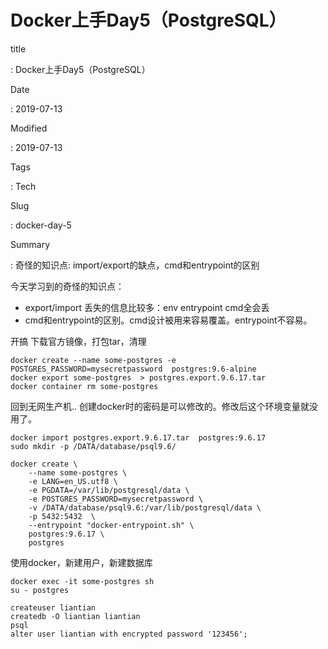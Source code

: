 # Docker上手Day5（PostgreSQL）

title

:   Docker上手Day5（PostgreSQL）

Date

:   2019-07-13

Modified

:   2019-07-13

Tags

:   Tech

Slug

:   docker-day-5

Summary

:   奇怪的知识点: import/export的缺点，cmd和entrypoint的区别

今天学习到的奇怪的知识点：

-   export/import 丢失的信息比较多：env entrypoint cmd全会丢
-   cmd和entrypoint的区别。cmd设计被用来容易覆盖。entrypoint不容易。

开搞 下载官方镜像，打包tar，清理

    docker create --name some-postgres -e POSTGRES_PASSWORD=mysecretpassword  postgres:9.6-alpine
    docker export some-postgres  > postgres.export.9.6.17.tar
    docker container rm some-postgres

回到无网生产机..
创建docker时的密码是可以修改的。修改后这个环境变量就没用了。

    docker import postgres.export.9.6.17.tar  postgres:9.6.17
    sudo mkdir -p /DATA/database/psql9.6/

    docker create \
        --name some-postgres \
        -e LANG=en_US.utf8 \
        -e PGDATA=/var/lib/postgresql/data \
        -e POSTGRES_PASSWORD=mysecretpassword \
        -v /DATA/database/psql9.6:/var/lib/postgresql/data \
        -p 5432:5432  \
        --entrypoint "docker-entrypoint.sh" \
        postgres:9.6.17 \
        postgres

使用docker，新建用户，新建数据库

    docker exec -it some-postgres sh
    su - postgres

    createuser liantian
    createdb -O liantian liantian
    psql 
    alter user liantian with encrypted password '123456';
